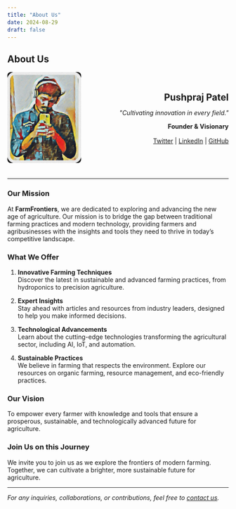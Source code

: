 ```yaml
---
title: "About Us"
date: 2024-08-29
draft: false
---
```


## About Us

<div style="display: flex; align-items: center; margin-bottom: 2rem;">
    <div style="flex: 1; text-align: left;">
        <img src="builder-photo.jpg" alt="Pushpraj Patel" style="max-width: 100%; border-radius: 8px;"> <!-- Replace with actual image path -->
    </div>
    <div style="flex: 2; text-align: right;">
        <h2 style="margin: 0;">Pushpraj Patel</h2> <!-- Replace with actual name -->
        <p><em>"Cultivating innovation in every field."</em></p>
        <p><strong>Founder & Visionary</strong></p>
        <div style="margin-top: 1rem;">
            <a href="https://twitter.com/your_twitter" target="_blank" rel="noopener noreferrer">Twitter</a> | 
            <a href="https://linkedin.com/in/your_linkedin" target="_blank" rel="noopener noreferrer">LinkedIn</a> | 
            <a href="https://github.com/your_github" target="_blank" rel="noopener noreferrer">GitHub</a> <!-- Replace with actual links -->
        </div>
    </div>
</div>

---

### Our Mission

At **FarmFrontiers**, we are dedicated to exploring and advancing the new age of agriculture. Our mission is to bridge the gap between traditional farming practices and modern technology, providing farmers and agribusinesses with the insights and tools they need to thrive in today’s competitive landscape.

### What We Offer

1. **Innovative Farming Techniques**  
   Discover the latest in sustainable and advanced farming practices, from hydroponics to precision agriculture.

2. **Expert Insights**  
   Stay ahead with articles and resources from industry leaders, designed to help you make informed decisions.

3. **Technological Advancements**  
   Learn about the cutting-edge technologies transforming the agricultural sector, including AI, IoT, and automation.

4. **Sustainable Practices**  
   We believe in farming that respects the environment. Explore our resources on organic farming, resource management, and eco-friendly practices.

### Our Vision

To empower every farmer with knowledge and tools that ensure a prosperous, sustainable, and technologically advanced future for agriculture.

### Join Us on this Journey

We invite you to join us as we explore the frontiers of modern farming. Together, we can cultivate a brighter, more sustainable future for agriculture.

---

*For any inquiries, collaborations, or contributions, feel free to [contact us](mailto:info@farmfrontiers.com).* <!-- Replace with actual email -->

